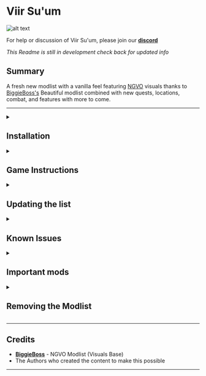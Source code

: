 # Viir Su'um
![alt text](https://raw.githubusercontent.com/OddlyMistaken/Viir-Su-um/main/ViirSu'um.png)

For help or discussion of Viir Su'um, please join our **[discord](https://discord.gg/T3XQky6g9c)**

_This Readme is still in development check back for updated info_

## Summary

A fresh new modlist with a vanilla feel featuring [NGVO](https://www.nexusmods.com/skyrimspecialedition/mods/119972) visuals thanks to [BiggieBoss's](https://www.youtube.com/@biggie_boss) Beautiful modlist combined with new quests, locations, combat, and features with more to come.

---

<details>
<summary><h2>Installation</h2></summary>

### Pre-Installation
For the Installation of Viir Su'um you must use the most recent version of Skyrim Anniversary Edition on steam and download all free Creation Club content

**This is only a requirment for the first install not when updating.**

#### Microsoft Visual C++ Redistributable Package

 Please make sure you have the latest Visual C++ installed. 
 [Direct link](https://aka.ms/vs/16/release/vc_redist.x64.exe) 

#### Cleaning Skyrim

Please uninstall Skyrim through Steam and delete the documents folder typically located at "Drive"\Documents\My Games\Skyrim Special Edition. Once this is finished you may reinstall Skyrim.
**(This list uses a stock game folder and will download the correct versions of all files)**

#### Starting Skyrim

After Reinstalling Skyrim make sure to run the Game atleast once for the Graphics Check, hit play, and load the game to the main menu. Once at the main menu allow all the Creation Club content to download before closing and starting Wabbajack.

### Wabbajack

#### Preparations

Download the latest version of Wabbajack [here](https://github.com/wabbajack-tools/wabbajack/releases) and place the `Wabbajack.exe` file in a folder when unzipping at a root location such as **C:\Wabbajack** (This is the recommended installation method according to the wiki)

#### Download and Installation

The Process itself can take a while to speed this up you can put all files on an SSD (This is the reccomened and intended installation method for Dying Breath anyway.)

_STILL WRITING INSTRUCTIONS FOR HOW TO INSTALL WITH WABBAJACK_

**(These are from the [WIKI](https://wiki.wabbajack.org/user_documentation/Installing%20a%20Modlist.html))**

    Open Wabbajack and Navigate to the Gallery
    Decide on a List to install
    Click the download button
    Wait for the first download of the .wabbajack file to finish
    When it is done click the play button where previously you had the download button
    Open and read the specific readme of the list you are about to install
    Download any third-party or external files before attempting to install the list
    Select the paths for where the list should be installed
        Installation Location: The location where the files required to play will be installed to
            Can't be set to Wabbajack's Location
            Can't be set to Game Location
            Can't be the same as another list (lists can't be merged)
            Can't be in a Windows OS managed folder (Examples include Program Files, Downloads, and the Desktop)
    Download Location: The location where the downloaded archives are stored.
        Can share the same location as the downloads folders of other lists (avoids duplicate downloads)
        Don't merge download locations if you plan to create and share your own modlists, because Wabbajack can't really differentiate which archives are the ones it needs and which just have similar files.
    Wait till Wabbajack is done
    Go back to the readme (which will open automatically) and complete any final steps mentioned there


#### Problems with Wabbajack

If you recieve lots of errors while downloading please relogin to Nexus through wabbajack and restart the application before requesting support from anywhere.

#### Could not download...

If you have issues with files not downloading, manually download the files and drop them inside of the Download folder, then re-run Wabbajack. When Wabbajack detects the correct file it will resume installation. 

#### Files with known download issues

None Currently (_if you identify one please create a post in the discord support channel_)

</details>

<details>
<summary><h2>Game Instructions</h2></summary>

### Saving on disk space ***(Highly OPTIONAL)***

You may delete the downloads folder in the location you set during installion to save space. 
**The only downside is when updating in the future you will have to redownload every mod.** 

### How to start up Viir Su'um

Once the installation is complete open the output folder and launch **_ModOrganizer.exe_**. Check the top right corner and make sure "Viir Su'um" is listed in the dropdown and click **_RUN_**

_Always run Viir Su'um through Mod Organizer_

Next set up your MCM Settings. 

### IMPORTANT SETUP INSTRUCTIONS

Hit ESC to open the MENU and select the option **Mod Config**. There may be a short delay while the settings are caching. Scroll down to **MCM Recorder** and run the Viir Su'um Recording. If any errors show on the screen manually visit those in **Mod Config** (_Feel free to look through all included settings to make any tweaks_)

After the recording is finished hit **_Backspace_** to open Immersive Equipment Displays. In the top left select file>import/export. In the popup select the drop down for Viir Su'um and click **_import_**, hit **ESC** to close.

Next Press **F11** to open Viir Su'um's custom keybind map and get familiar with the custom keybinds for the various features

Once finished interact with the statue of mara to select your start and enjoy!

</details>

<details>
<summary><h2>Updating the list</h2></summary>

If the mod list receives an update, follow the same steps as installation but be sure to tick the _overwrite existing Modlist_. **This will delete any files that have been added**


</details>

<details>
<summary><h2>Known Issues</h2></summary>
    
Please submit any issues to the discord in the appropriate support channel. 

</details>

<details>
<summary><h2>Important mods</h2></summary>


### Gameplay
+ _Full list to come_
+ New Combat Mechanics

### Quests
+ _Full list to come_

### New things
+ _Full list to come_
+ Custom Armor DISTR


</details>

<details>
<summary><h2>Removing the Modlist</h2></summary>

To uninstall Viir Su'um simply delete the install folder.

</details>

---

## Credits

 + **[BiggieBoss](https://www.youtube.com/@biggie_boss)** - NGVO Modlist (Visuals Base)
 + The Authors who created the content to make this possible

---

